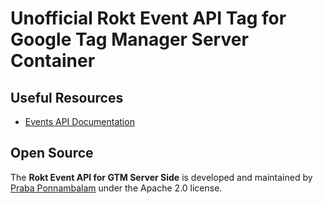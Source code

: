 # Unofficial Rokt Event API Tag for Google Tag Manager Server Container

## Useful Resources

- [Events API Documentation](https://docs.rokt.com/developers/api-reference/event-api)

## Open Source

The **Rokt Event API for GTM Server Side** is developed and maintained by [Praba Ponnambalam](https://prabapro.me/) under the Apache 2.0 license.
